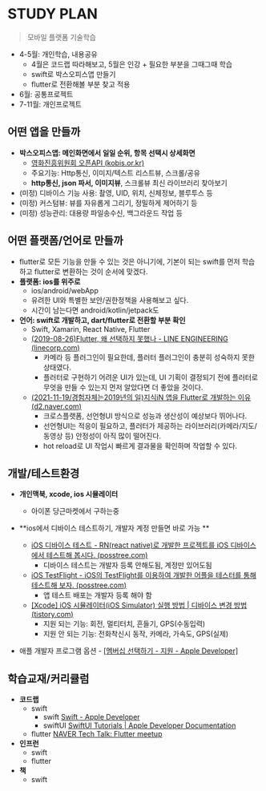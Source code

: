 # STUDY PLAN

> 모바일 플랫폼 기술학습

- 4-5월: 개인학습, 내용공유
  - 4월은 코드랩 따라해보고, 5월은 인강 + 필요한 부분을 그때그때 학습
  - swift로 박스오피스앱 만들기
  - flutter로 전환해볼 부분 찾고 적용
- 6월: 공통프로젝트
- 7-11월: 개인프로젝트





## 어떤 앱을 만들까

- **박스오피스앱: 메인화면에서 일일 순위, 항목 선택시 상세화면**
  - [영화진흥위원회 오픈API (kobis.or.kr)](https://www.kobis.or.kr/kobisopenapi/homepg/apiservice/searchServiceInfo.do)
  - 주요기능: Http통신, 이미지/텍스트 리스트뷰, 스크롤/공유
  - **http통신, json 파서, 이미지뷰**, 스크롤뷰 최신 라이브러리 찾아보기
- (미정) 디바이스 기능 사용: 촬영, UID, 위치, 신체정보, 블루투스 등
- (미정) 커스텀뷰: 뷰를 자유롭게 그리기, 정밀하게 제어하기 등
- (미정) 성능관리: 대용량 파일송수신, 백그라운드 작업 등




## 어떤 플랫폼/언어로 만들까

- flutter로 모든 기능을 만들 수 있는 것은 아니기에, 기본이 되는 swift를 먼저 학습하고 flutter로 변환하는 것이 순서에 맞겠다.
- **플랫폼: ios를 위주로**
  - ios/android/webApp
  - 유려한 UI와 특별한 보안/권한정책을 사용해보고 싶다.
  - 시간이 남는다면 android/kotlin/jetpack도
- **언어: swift로 개발하고, dart/flutter로 전환할 부분 확인**
  - Swift, Xamarin, React Native, Flutter
  - [(2019-08-26)Flutter, 왜 선택하지 못했나 - LINE ENGINEERING (linecorp.com)](https://engineering.linecorp.com/ko/blog/flutter-pros-and-cons/)
    - 카메라 등 플러그인이 필요한데, 플러터 플러그인이 충분히 성숙하지 못한 상태였다.
    - 플러터로 구현하기 어려운 UI가 있는데, UI 기획이 결정되기 전에 플러터로 무엇을 만들 수 있는지 먼저 알았다면 더 좋았을 것이다.
  - [(2021-11-19/경험자체는2019년의 일)지식iN 앱을 Flutter로 개발하는 이유 (d2.naver.com)](https://d2.naver.com/helloworld/3384599)
    - 크로스플랫폼, 선언형UI 방식으로 성능과 생산성이 예상보다 뛰어나다.
    - 선언형UI는 적응이 필요하고, 플러터가 제공하는 라이브러리(카메라/지도/동영상 등) 안정성이 아직 많이 떨어진다.
    - hot reload로 UI 작업시 빠르게 결과물을 확인하며 작업할 수 있다.




## 개발/테스트환경

- **개인맥북, xcode, ios 시뮬레이터**
  - 아이폰 당근마켓에서 구하는중
- **ios에서 디바이스 테스트하기, 개발자 계정 만들면 바로 가능 **
  - [iOS 디바이스 테스트 - RN(react native)로 개발한 프로젝트를 iOS 디바이스에서 테스트해 봅시다. (posstree.com)](https://dev-yakuza.posstree.com/ko/react-native/ios-test-on-device/)
    - 디바이스 테스트는 개발자 등록 안해도됨, 계정만 있어도됨
  - [iOS TestFlight - iOS의 TestFlight를 이용하여 개발한 어플을 테스터를 통해 테스트해 보자. (posstree.com)](https://dev-yakuza.posstree.com/ko/react-native/ios-testflight/)
    - 앱 테스트 배포는 개발자 등록 해야 함
  - [[Xcode] iOS 시뮬레이터(iOS Simulator) 실행 방법 | 디바이스 변경 방법 (tistory.com)](https://envia.tistory.com/161)
    - 지원 되는 기능: 회전, 멀티터치, 흔들기, GPS(수동입력)
    - 지원 안 되는 기능: 전화착신시 동작, 카메라, 가속도, GPS(실제)

- 애플 개발자 프로그램 옵션 - [[멤버십 선택하기 - 지원 - Apple Developer]](https://developer.apple.com/kr/support/compare-memberships/)






## 학습교재/커리큘럼

- **코드랩**
  - swift 
    - swift [Swift - Apple Developer](https://developer.apple.com/kr/swift/)
    - swiftUI [SwiftUI Tutorials | Apple Developer Documentation](https://developer.apple.com/tutorials/swiftui)
  - flutter [NAVER Tech Talk: Flutter meetup](https://d2.naver.com/news/9527890)
- **인프런**
  - swift 
  - flutter 
- **책**
  - swift 
